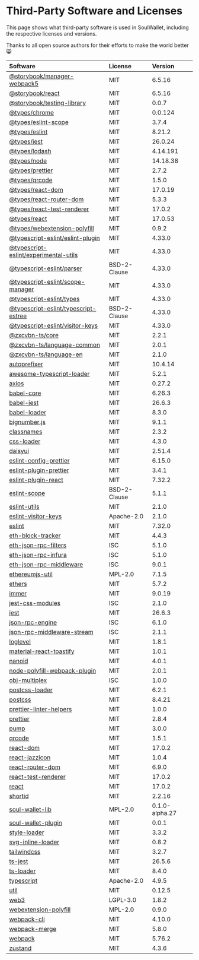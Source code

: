 # Third-Party Software and Licenses

This page shows what third-party software is used in SoulWallet, including the respective licenses and versions.

Thanks to all open source authors for their efforts to make the world better 😸



| Software                                                     | License                                                      | Version                                      |
| :----------------------------------------------------------- | :----------------------------------------------------------- | :------------------------------------------- |
| [	@storybook/manager-webpack5	](	https://github.com/storybookjs/storybook	) | 	MIT	 | 	6.5.16	 |
| [	@storybook/react	](	https://github.com/storybookjs/storybook	) | 	MIT	 | 	6.5.16	 |
| [	@storybook/testing-library	](	https://github.com/storybookjs/testing-library	) | 	MIT	 | 	0.0.7	 |
| [	@types/chrome	](	https://github.com/DefinitelyTyped/DefinitelyTyped	) | 	MIT	 | 	0.0.124	 |
| [	@types/eslint-scope	](	https://github.com/DefinitelyTyped/DefinitelyTyped	) | 	MIT	 | 	3.7.4	 |
| [	@types/eslint	](	https://github.com/DefinitelyTyped/DefinitelyTyped	) | 	MIT	 | 	8.21.2	 |
| [	@types/jest	](	https://github.com/DefinitelyTyped/DefinitelyTyped	) | 	MIT	 | 	26.0.24	 |
| [	@types/lodash	](	https://github.com/DefinitelyTyped/DefinitelyTyped	) | 	MIT	 | 	4.14.191	 |
| [	@types/node	](	https://github.com/DefinitelyTyped/DefinitelyTyped	) | 	MIT	 | 	14.18.38	 |
| [	@types/prettier	](	https://github.com/DefinitelyTyped/DefinitelyTyped	) | 	MIT	 | 	2.7.2	 |
| [	@types/qrcode	](	https://github.com/DefinitelyTyped/DefinitelyTyped	) | 	MIT	 | 	1.5.0	 |
| [	@types/react-dom	](	https://github.com/DefinitelyTyped/DefinitelyTyped	) | 	MIT	 | 	17.0.19	 |
| [	@types/react-router-dom	](	https://github.com/DefinitelyTyped/DefinitelyTyped	) | 	MIT	 | 	5.3.3	 |
| [	@types/react-test-renderer	](	https://github.com/DefinitelyTyped/DefinitelyTyped	) | 	MIT	 | 	17.0.2	 |
| [	@types/react	](	https://github.com/DefinitelyTyped/DefinitelyTyped	) | 	MIT	 | 	17.0.53	 |
| [	@types/webextension-polyfill	](	https://github.com/DefinitelyTyped/DefinitelyTyped	) | 	MIT	 | 	0.9.2	 |
| [	@typescript-eslint/eslint-plugin	](	https://github.com/typescript-eslint/typescript-eslint	) | 	MIT	 | 	4.33.0	 |
| [	@typescript-eslint/experimental-utils	](	https://github.com/typescript-eslint/typescript-eslint	) | 	MIT	 | 	4.33.0	 |
| [	@typescript-eslint/parser	](	https://github.com/typescript-eslint/typescript-eslint	) | 	BSD-2-Clause	 | 	4.33.0	 |
| [	@typescript-eslint/scope-manager	](	https://github.com/typescript-eslint/typescript-eslint	) | 	MIT	 | 	4.33.0	 |
| [	@typescript-eslint/types	](	https://github.com/typescript-eslint/typescript-eslint	) | 	MIT	 | 	4.33.0	 |
| [	@typescript-eslint/typescript-estree	](	https://github.com/typescript-eslint/typescript-eslint	) | 	BSD-2-Clause	 | 	4.33.0	 |
| [	@typescript-eslint/visitor-keys	](	https://github.com/typescript-eslint/typescript-eslint	) | 	MIT	 | 	4.33.0	 |
| [	@zxcvbn-ts/core	](	https://github.com/zxcvbn-ts/zxcvbn	) | 	MIT	 | 	2.2.1	 |
| [	@zxcvbn-ts/language-common	](	https://github.com/zxcvbn-ts/zxcvbn	) | 	MIT	 | 	2.0.1	 |
| [	@zxcvbn-ts/language-en	](	https://github.com/zxcvbn-ts/zxcvbn	) | 	MIT	 | 	2.1.0	 |
| [	autoprefixer	](	https://github.com/postcss/autoprefixer	) | 	MIT	 | 	10.4.14	 |
| [	awesome-typescript-loader	](	https://github.com/s-panferov/awesome-typescript-loader	) | 	MIT	 | 	5.2.1	 |
| [	axios	](	https://github.com/axios/axios	) | 	MIT	 | 	0.27.2	 |
| [	babel-core	](	https://github.com/babel/babel/tree/master/packages/babel-core	) | 	MIT	 | 	6.26.3	 |
| [	babel-jest	](	https://github.com/facebook/jest	) | 	MIT	 | 	26.6.3	 |
| [	babel-loader	](	https://github.com/babel/babel-loader	) | 	MIT	 | 	8.3.0	 |
| [	bignumber.js	](	https://github.com/MikeMcl/bignumber.js	) | 	MIT	 | 	9.1.1	 |
| [	classnames	](	https://github.com/JedWatson/classnames	) | 	MIT	 | 	2.3.2	 |
| [	css-loader	](	https://github.com/webpack-contrib/css-loader	) | 	MIT	 | 	4.3.0	 |
| [	daisyui	](	https://github.com/saadeghi/daisyui	) | 	MIT	 | 	2.51.4	 |
| [	eslint-config-prettier	](	https://github.com/prettier/eslint-config-prettier	) | 	MIT	 | 	6.15.0	 |
| [	eslint-plugin-prettier	](	https://github.com/prettier/eslint-plugin-prettier	) | 	MIT	 | 	3.4.1	 |
| [	eslint-plugin-react	](	https://github.com/jsx-eslint/eslint-plugin-react	) | 	MIT	 | 	7.32.2	 |
| [	eslint-scope	](	https://github.com/eslint/eslint-scope	) | 	BSD-2-Clause	 | 	5.1.1	 |
| [	eslint-utils	](	https://github.com/mysticatea/eslint-utils	) | 	MIT	 | 	2.1.0	 |
| [	eslint-visitor-keys	](	https://github.com/eslint/eslint-visitor-keys	) | 	Apache-2.0	 | 	2.1.0	 |
| [	eslint	](	https://github.com/eslint/eslint	) | 	MIT	 | 	7.32.0	 |
| [	eth-block-tracker	](	https://github.com/kumavis/eth-block-tracker	) | 	MIT	 | 	4.4.3	 |
| [	eth-json-rpc-filters	](	https://github.com/MetaMask/eth-json-rpc-filters	) | 	ISC	 | 	5.1.0	 |
| [	eth-json-rpc-infura	](	https://github.com/MetaMask/eth-json-rpc-infura	) | 	ISC	 | 	5.1.0	 |
| [	eth-json-rpc-middleware	](	https://github.com/MetaMask/eth-json-rpc-middleware	) | 	ISC	 | 	9.0.1	 |
| [	ethereumjs-util	](	https://github.com/ethereumjs/ethereumjs-monorepo	) | 	MPL-2.0	 | 	7.1.5	 |
| [	ethers	](	https://github.com/ethers-io/ethers.js	) | 	MIT	 | 	5.7.2	 |
| [	immer	](	https://github.com/immerjs/immer	) | 	MIT	 | 	9.0.19	 |
| [	jest-css-modules	](	https://github.com/justinsisley/Jest-CSS-Modules	) | 	ISC	 | 	2.1.0	 |
| [	jest	](	https://github.com/facebook/jest	) | 	MIT	 | 	26.6.3	 |
| [	json-rpc-engine	](	https://github.com/MetaMask/json-rpc-engine	) | 	ISC	 | 	6.1.0	 |
| [	json-rpc-middleware-stream	](	https://github.com/kumavis/json-rpc-middleware-stream	) | 	ISC	 | 	2.1.1	 |
| [	loglevel	](	https://github.com/pimterry/loglevel	) | 	MIT	 | 	1.8.1	 |
| [	material-react-toastify	](	https://github.com/shivanshBTW/material-react-toastify	) | 	MIT	 | 	1.0.1	 |
| [	nanoid	](	https://github.com/ai/nanoid	) | 	MIT	 | 	4.0.1	 |
| [	node-polyfill-webpack-plugin	](	https://github.com/Richienb/node-polyfill-webpack-plugin	) | 	MIT	 | 	2.0.1	 |
| [	obj-multiplex	](		) | 	ISC	 | 	1.0.0	 |
| [	postcss-loader	](	https://github.com/webpack-contrib/postcss-loader	) | 	MIT	 | 	6.2.1	 |
| [	postcss	](	https://github.com/postcss/postcss	) | 	MIT	 | 	8.4.21	 |
| [	prettier-linter-helpers	](	https://github.com/prettier/prettier-linter-helpers	) | 	MIT	 | 	1.0.0	 |
| [	prettier	](	https://github.com/prettier/prettier	) | 	MIT	 | 	2.8.4	 |
| [	pump	](	https://github.com/mafintosh/pump	) | 	MIT	 | 	3.0.0	 |
| [	qrcode	](	https://github.com/soldair/node-qrcode	) | 	MIT	 | 	1.5.1	 |
| [	react-dom	](	https://github.com/facebook/react	) | 	MIT	 | 	17.0.2	 |
| [	react-jazzicon	](	https://github.com/marcusmolchany/react-jazzicon	) | 	MIT	 | 	1.0.4	 |
| [	react-router-dom	](	https://github.com/remix-run/react-router	) | 	MIT	 | 	6.9.0	 |
| [	react-test-renderer	](	https://github.com/facebook/react	) | 	MIT	 | 	17.0.2	 |
| [	react	](	https://github.com/facebook/react	) | 	MIT	 | 	17.0.2	 |
| [	shortid	](	https://github.com/dylang/shortid	) | 	MIT	 | 	2.2.16	 |
| [	soul-wallet-lib	](	https://github.com/proofofsoulprotocol/soulwalletlib	) | 	MPL-2.0	 | 	0.1.0-alpha.27	 |
| [	soul-wallet-plugin	](		) | 	MIT	 | 	0.0.1	 |
| [	style-loader	](	https://github.com/webpack-contrib/style-loader	) | 	MIT	 | 	3.3.2	 |
| [	svg-inline-loader	](	https://github.com/sairion/svg-inline-loader	) | 	MIT	 | 	0.8.2	 |
| [	tailwindcss	](	https://github.com/tailwindlabs/tailwindcss	) | 	MIT	 | 	3.2.7	 |
| [	ts-jest	](	https://github.com/kulshekhar/ts-jest	) | 	MIT	 | 	26.5.6	 |
| [	ts-loader	](	https://github.com/TypeStrong/ts-loader	) | 	MIT	 | 	8.4.0	 |
| [	typescript	](	https://github.com/Microsoft/TypeScript	) | 	Apache-2.0	 | 	4.9.5	 |
| [	util	](	https://github.com/browserify/node-util	) | 	MIT	 | 	0.12.5	 |
| [	web3	](	https://github.com/ethereum/web3.js	) | 	LGPL-3.0	 | 	1.8.2	 |
| [	webextension-polyfill	](	https://github.com/mozilla/webextension-polyfill	) | 	MPL-2.0	 | 	0.9.0	 |
| [	webpack-cli	](	https://github.com/webpack/webpack-cli	) | 	MIT	 | 	4.10.0	 |
| [	webpack-merge	](	https://github.com/survivejs/webpack-merge	) | 	MIT	 | 	5.8.0	 |
| [	webpack	](	https://github.com/webpack/webpack	) | 	MIT	 | 	5.76.2	 |
| [	zustand	](	https://github.com/pmndrs/zustand	) | 	MIT	 | 	4.3.6	 |
